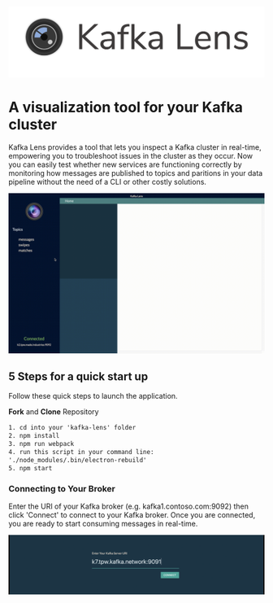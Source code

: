 ![alt-text](kl-f-logo.png)

# A visualization tool for your Kafka cluster

Kafka Lens provides a tool that lets you inspect a Kafka cluster in real-time, empowering you to troubleshoot issues in the cluster as they occur. Now you can easily test whether new services are functioning correctly by monitoring how messages are published to topics and paritions in your data pipeline without the need of a CLI or other costly solutions.

![](kl-g.gif)

## 5 Steps for a quick start up

Follow these quick steps to launch the application.

**Fork** and **Clone** Repository
```
1. cd into your 'kafka-lens' folder
2. npm install
3. npm run webpack
4. run this script in your command line: './node_modules/.bin/electron-rebuild'
5. npm start
```

### Connecting to Your Broker

Enter the URI of your Kafka broker (e.g. kafka1.contoso.com:9092) then click 'Connect' to connect to your Kafka broker. Once you are connected, you are ready to start consuming messages in real-time. 

![](cp-rm.gif)


